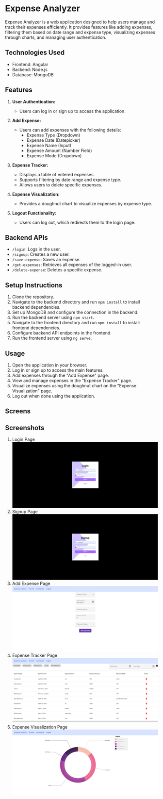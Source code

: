 # Expense Analyzer

Expense Analyzer is a web application designed to help users manage and track their expenses efficiently. It provides features like adding expenses, filtering them based on date range and expense type, visualizing expenses through charts, and managing user authentication.

## Technologies Used
- Frontend: Angular
- Backend: Node.js
- Database: MongoDB

## Features
1. **User Authentication:**
   - Users can log in or sign up to access the application.

2. **Add Expense:**
   - Users can add expenses with the following details:
     - Expense Type (Dropdown)
     - Expense Date (Datepicker)
     - Expense Name (Input)
     - Expense Amount (Number Field)
     - Expense Mode (Dropdown)

3. **Expense Tracker:**
   - Displays a table of entered expenses.
   - Supports filtering by date range and expense type.
   - Allows users to delete specific expenses.

4. **Expense Visualization:**
   - Provides a doughnut chart to visualize expenses by expense type.

5. **Logout Functionality:**
   - Users can log out, which redirects them to the login page.

## Backend APIs
- `/login`: Logs in the user.
- `/signup`: Creates a new user.
- `/save-expense`: Saves an expense.
- `/get-expenses`: Retrieves all expenses of the logged-in user.
- `/delete-expense`: Deletes a specific expense.

## Setup Instructions
1. Clone the repository.
2. Navigate to the backend directory and run `npm install` to install backend dependencies.
3. Set up MongoDB and configure the connection in the backend.
4. Run the backend server using `npm start`.
5. Navigate to the frontend directory and run `npm install` to install frontend dependencies.
6. Configure backend API endpoints in the frontend.
7. Run the frontend server using `ng serve`.

## Usage
1. Open the application in your browser.
2. Log in or sign up to access the main features.
3. Add expenses through the "Add Expense" page.
4. View and manage expenses in the "Expense Tracker" page.
5. Visualize expenses using the doughnut chart on the "Expense Visualization" page.
6. Log out when done using the application.

## Screens
## Screenshots
1. Login Page
![Login Page](./frontend/src/assets/screenshots/LoginPage.png)
2. Signup Page
![Signup Page](./frontend/src/assets/screenshots/SignupPage.png)
3. Add Expense Page
![Add Expense Page](./frontend/src/assets/screenshots/AddExpensePage.png)
4. Expense Tracker Page
![Expense Tracker Page](./frontend/src/assets/screenshots/ExpenseTrackerPage.png)
5. Expense Visualization Page
![Expense Visualization Page](./frontend/src/assets/screenshots/ExpenseVisualizationPage.png)